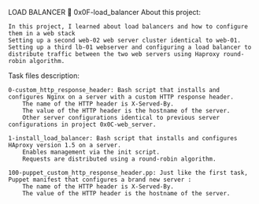 LOAD BALANCER 📃 0x0F-load_balancer
About this project:

    In this project, I learned about load balancers and how to configure them in a web stack
    Setting up a second web-02 web server cluster identical to web-01.
    Setting up a third lb-01 webserver and configuring a load balancer to distribute traffic between the two web servers using Haproxy round-robin algorithm.

Task files description:

    0-custom_http_response_header: Bash script that installs and configures Nginx on a server with a custom HTTP response header.
        The name of the HTTP header is X-Served-By.
        The value of the HTTP header is the hostname of the server.
        Other server configurations identical to previous server configurations in project 0x0C-web_server.

    1-install_load_balancer: Bash script that installs and configures HAproxy version 1.5 on a server.
        Enables management via the init script.
        Requests are distributed using a round-robin algorithm.

    100-puppet_custom_http_response_header.pp: Just like the first task, Puppet manifest that configures a brand new server :
        The name of the HTTP header is X-Served-By.
        The value of the HTTP header is the hostname of the server.
